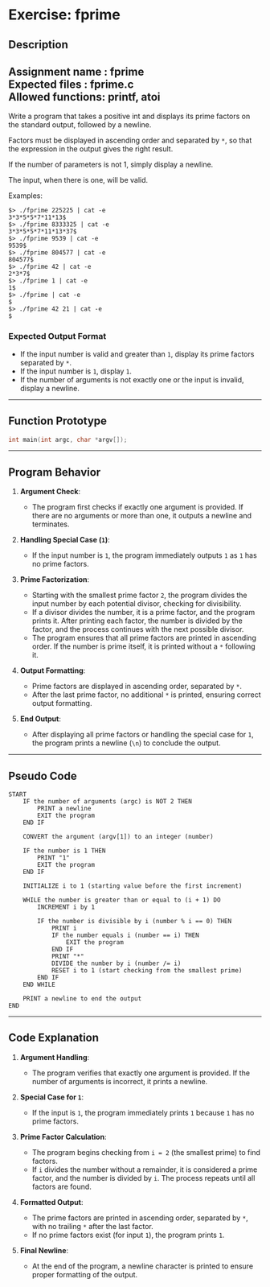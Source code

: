 # Exercise: fprime

## Description

Assignment name  : fprime  
Expected files   : fprime.c  
Allowed functions: printf, atoi  
--------------------------------------------------------------------------------

Write a program that takes a positive int and displays its prime factors on the standard output, followed by a newline.

Factors must be displayed in ascending order and separated by `*`, so that the expression in the output gives the right result.

If the number of parameters is not 1, simply display a newline.

The input, when there is one, will be valid.

Examples:
```console
$> ./fprime 225225 | cat -e  
3*3*5*5*7*11*13$  
$> ./fprime 8333325 | cat -e  
3*3*5*5*7*11*13*37$  
$> ./fprime 9539 | cat -e  
9539$  
$> ./fprime 804577 | cat -e  
804577$  
$> ./fprime 42 | cat -e  
2*3*7$  
$> ./fprime 1 | cat -e  
1$  
$> ./fprime | cat -e  
$  
$> ./fprime 42 21 | cat -e  
$
```
### Expected Output Format

- If the input number is valid and greater than `1`, display its prime factors separated by `*`.
- If the input number is `1`, display `1`.
- If the number of arguments is not exactly one or the input is invalid, display a newline.

---

## Function Prototype

```c
int main(int argc, char *argv[]);
```

---

## Program Behavior

1. **Argument Check**:
   - The program first checks if exactly one argument is provided. If there are no arguments or more than one, it outputs a newline and terminates.

2. **Handling Special Case (`1`)**:
   - If the input number is `1`, the program immediately outputs `1` as `1` has no prime factors.

3. **Prime Factorization**:
   - Starting with the smallest prime factor `2`, the program divides the input number by each potential divisor, checking for divisibility.
   - If a divisor divides the number, it is a prime factor, and the program prints it. After printing each factor, the number is divided by the factor, and the process continues with the next possible divisor.
   - The program ensures that all prime factors are printed in ascending order. If the number is prime itself, it is printed without a `*` following it.

4. **Output Formatting**:
   - Prime factors are displayed in ascending order, separated by `*`.
   - After the last prime factor, no additional `*` is printed, ensuring correct output formatting.

5. **End Output**:
   - After displaying all prime factors or handling the special case for `1`, the program prints a newline (`\n`) to conclude the output.

---

## Pseudo Code

```
START
    IF the number of arguments (argc) is NOT 2 THEN
        PRINT a newline
        EXIT the program
    END IF

    CONVERT the argument (argv[1]) to an integer (number)

    IF the number is 1 THEN
        PRINT "1"
        EXIT the program
    END IF

    INITIALIZE i to 1 (starting value before the first increment)

    WHILE the number is greater than or equal to (i + 1) DO
        INCREMENT i by 1
        
        IF the number is divisible by i (number % i == 0) THEN
            PRINT i
            IF the number equals i (number == i) THEN
                EXIT the program
            END IF
            PRINT "*"
            DIVIDE the number by i (number /= i)
            RESET i to 1 (start checking from the smallest prime)
        END IF
    END WHILE

    PRINT a newline to end the output
END

```

---

## Code Explanation

1. **Argument Handling**:
   - The program verifies that exactly one argument is provided. If the number of arguments is incorrect, it prints a newline.

2. **Special Case for `1`**:
   - If the input is `1`, the program immediately prints `1` because `1` has no prime factors.

3. **Prime Factor Calculation**:
   - The program begins checking from `i = 2` (the smallest prime) to find factors.
   - If `i` divides the number without a remainder, it is considered a prime factor, and the number is divided by `i`. The process repeats until all factors are found.
   
4. **Formatted Output**:
   - The prime factors are printed in ascending order, separated by `*`, with no trailing `*` after the last factor.
   - If no prime factors exist (for input `1`), the program prints `1`.

5. **Final Newline**:
   - At the end of the program, a newline character is printed to ensure proper formatting of the output.
